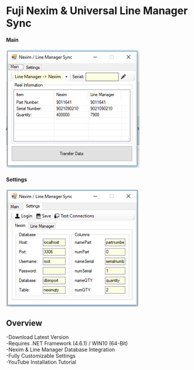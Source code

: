 # Fuji Nexim & Universal Line Manager Sync
#### Main
![alt text](https://raw.githubusercontent.com/smttools/smttoolbox/master/syncmain.PNG)

#### Settings
![alt text](https://raw.githubusercontent.com/smttools/smttoolbox/master/syncsettings.PNG)

## Overview
-Download Latest Version  
-Requires .NET Framework (4.6.1) / WIN10 (64-Bit)  
-Nexim & Line Manager Database Integration  
-Fully Customizable Settings   
-YouTube Installation Tutorial  


